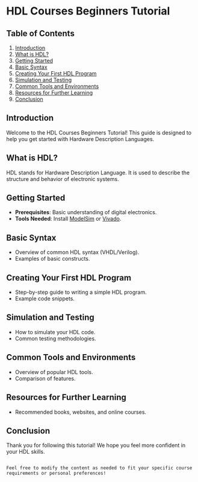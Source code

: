 # HDL Courses Beginners Tutorial

## Table of Contents
1. [Introduction](#introduction)
2. [What is HDL?](#what-is-hdl)
3. [Getting Started](#getting-started)
4. [Basic Syntax](#basic-syntax)
5. [Creating Your First HDL Program](#creating-your-first-hdl-program)
6. [Simulation and Testing](#simulation-and-testing)
7. [Common Tools and Environments](#common-tools-and-environments)
8. [Resources for Further Learning](#resources-for-further-learning)
9. [Conclusion](#conclusion)

## Introduction
Welcome to the HDL Courses Beginners Tutorial! This guide is designed to help you get started with Hardware Description Languages.

## What is HDL?
HDL stands for Hardware Description Language. It is used to describe the structure and behavior of electronic systems.

## Getting Started
- **Prerequisites**: Basic understanding of digital electronics.
- **Tools Needed**: Install [ModelSim](https://www.model.com) or [Vivado](https://www.xilinx.com/products/design-tools/vivado.html).

## Basic Syntax
- Overview of common HDL syntax (VHDL/Verilog).
- Examples of basic constructs.

## Creating Your First HDL Program
- Step-by-step guide to writing a simple HDL program.
- Example code snippets.

## Simulation and Testing
- How to simulate your HDL code.
- Common testing methodologies.

## Common Tools and Environments
- Overview of popular HDL tools.
- Comparison of features.

## Resources for Further Learning
- Recommended books, websites, and online courses.

## Conclusion
Thank you for following this tutorial! We hope you feel more confident in your HDL skills.
```

Feel free to modify the content as needed to fit your specific course requirements or personal preferences!
